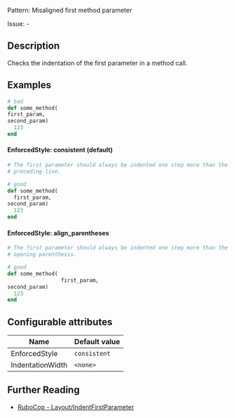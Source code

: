Pattern: Misaligned first method parameter

Issue: -

## Description

Checks the indentation of the first parameter in a method call.

## Examples

```ruby
# bad
def some_method(
first_param,
second_param)
  123
end
```
#### EnforcedStyle: consistent (default)

```ruby
# The first parameter should always be indented one step more than the
# preceding line.

# good
def some_method(
  first_param,
second_param)
  123
end
```
#### EnforcedStyle: align_parentheses

```ruby
# The first parameter should always be indented one step more than the
# opening parenthesis.

# good
def some_method(
                 first_param,
second_param)
  123
end
```

## Configurable attributes

Name | Default value
--- | ---
EnforcedStyle | `consistent`
IndentationWidth | `<none>`

## Further Reading

* [RuboCop - Layout/IndentFirstParameter](https://rubocop.readthedocs.io/en/latest/cops_layout/#layoutindentfirstparameter)
